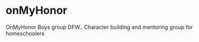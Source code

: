 onMyHonor
=========

OnMyHonor Boys group DFW.. Character building and mentoring group for homeschoolers
